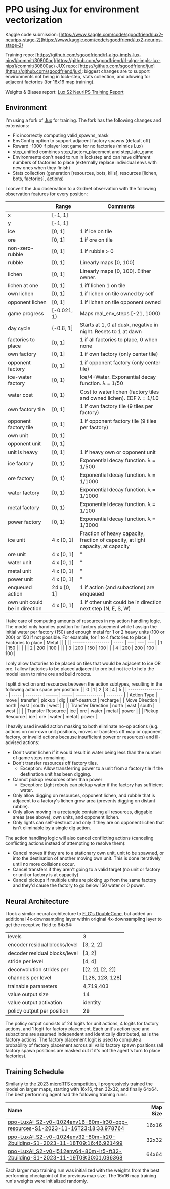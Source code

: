 # PPO using Jux for environment vectorization

Kaggle code submission:
[https://www.kaggle.com/code/sgoodfriend/lux2-neurips-stage-2](https://www.kaggle.com/code/sgoodfriend/lux2-neurips-stage-2)

Training repo:
[https://github.com/sgoodfriend/rl-algo-impls-lux-nips1/commit/30800ac](https://github.com/sgoodfriend/rl-algo-impls-lux-nips1/commit/30800ac)
JUX repo: [https://github.com/sgoodfriend/jux](https://github.com/sgoodfriend/jux):
biggest changes are to support environments not being in lock-step, stats collection,
and allowing for adjacent factories (for 16x16 map training).

Weights & Biases report: [Lux S2 NeurIPS Training Report](https://wandb.ai/sgoodfriend/rl-algo-impls-lux-nips1/reports/Lux-S2-NeurIPS-Training-Report--Vmlldzo2MTMyODc3?accessToken=a8xwpu4xi7zavhwmyavxt5lbiejk6wjn1o2eh3v8c3lc416bo11oatirp2pxlzet)

## Environment
I'm using a fork of [Jux](https://github.com/sgoodfriend/jux) for training. The fork has
the following changes and extensions:
- Fix incorrectly computing valid_spawns_mask
- EnvConfig option to support adjacent factory spawns (default off)
- Reward -1000 if player lost game for no factories (mimics Lux)
- step_unified combines step_factory_placement and step_late_game
- Environments don't need to run in lockstep and can have different numbers of factories
  to place (externally replace individual envs with new ones when they finish)
- Stats collection (generation [resources, bots, kills], resources [lichen, bots, factories], actions)

I convert the Jux observation to a Gridnet observation with the following observation
features for every position:

|                                | Range       | Comments                                                                         |
| ------------------------------ | ----------- | -------------------------------------------------------------------------------- |
| x                              | [-1, 1]     |                                                                                  |
| y                              | [-1, 1]     |                                                                                  |
| ice                            | [0, 1]      | 1 if ice on tile                                                                 |
| ore                            | [0, 1]      | 1 if ore on tile                                                                 |
| non-zero-rubble                | [0, 1]      | 1 if rubble > 0                                                                  |
| rubble                         | [0, 1]      | Linearly maps [0, 100]                                                           |
| lichen                         | [0, 1]      | Linearly maps [0, 100]. Either owner.                                            |
| lichen at one                  | [0, 1]      | 1 iff lichen 1 on tile                                                           |
| own lichen                     | [0, 1]      | 1 if lichen on tile owned by self                                                |
| opponent lichen                | [0, 1]      | 1 if lichen on tile opponent owned                                               |
| game progress                  | [-0.021, 1) | Maps real_env_steps [-21, 1000)                                                  |
| day cycle                      | (-0.6, 1]   | Starts at 1, 0 at dusk, negative in night. Resets to 1 at dawn                   |
| factories to place             | [0, 1]      | 1 if all factories to place, 0 when none                                         |
| own factory                    | [0, 1]      | 1 if own factory (only center tile)                                              |
| opponent factory               | [0, 1]      | 1 if opponent factory (only center tile)                                         |
| ice-water factory              | [0, 1)      | Ice/4+Water. Exponential decay function. λ = 1/50                                |
| water cost                     | [0, 1)      | Cost to water lichen (factory tiles and owned lichen). EDF λ = 1/10              |
| own factory tile               | [0, 1]      | 1 if own factory tile (9 tiles per factory)                                      |
| opponent factory tile          | [0, 1]      | 1 if opponent factory tile (9 tiles per factory)                                 |
| own unit                       | [0, 1]      |                                                                                  |
| opponent unit                  | [0, 1]      |                                                                                  |
| unit is heavy                  | [0, 1]      | 1 if heavy own or opponent unit                                                  |
| ice factory                    | [0, 1)      | Exponential decay function. λ = 1/500                                            |
| ore factory                    | [0, 1)      | Exponential decay function. λ = 1/1000                                           |
| water factory                  | [0, 1)      | Exponential decay function. λ = 1/1000                                           |
| metal factory                  | [0, 1)      | Exponential decay function. λ = 1/100                                            |
| power factory                  | [0, 1)      | Exponential decay function. λ = 1/3000                                           |
| ice unit                       | 4 x [0, 1]  | Fraction of heavy capacity, fraction of capacity, at light capacity, at capacity |
| ore unit                       | 4 x [0, 1]  | "                                                                                |
| water unit                     | 4 x [0, 1]  | "                                                                                |
| metal unit                     | 4 x [0, 1]  | "                                                                                |
| power unit                     | 4 x [0, 1]  | "                                                                                |
| enqueued action                | 24 x [0, 1] | 1 if action (and subactions) are enqueued                                        |
| own unit could be in direction | 4 x [0, 1]  | 1 if other unit could be in direction next step (N, E, S, W)                     |

I take care of computing amounts of resources in my action handling logic. The model
only handles position for factory placement while I assign the initial water per factory
(150) and enough metal for 1 or 2 heavy units (100 or 200) or 150 if not possible. For
example, for 1 to 4 factories to place:
| Factories to place | Metal |     |     |     |
| ------------------ | ----- | --- | --- | --- |
| 1                  | 150   |     |     |     |
| 2                  | 200   | 100 |     |     |
| 3                  | 200   | 150 | 100 |     |
| 4                  | 200   | 200 | 100 | 100 |

I only allow factories to be placed on tiles that would be adjacent to ice OR ore. I
allow factories to be placed adjacent to ore but not ice to help the model learn to mine
ore and build robots.

I split direction and resources between the action subtypes, resulting in the following
action space per position:
|                    | 0     | 1        | 2      | 3     | 4             | 5        |
| ------------------ | ----- | -------- | ------ | ----- | ------------- | -------- |
| Action Type        | move  | transfer | pickup | dig   | self-destruct | recharge |
| Move Direction     | north | east     | south  | west  |               |          |
| Transfer Direction | north | east     | south  | west  |               |          |
| Transfer Resource  | ice   | ore      | water  | metal | power         |          |
| Pickup Resource    | ice   | ore      | water  | metal | power         |

I heavily used invalid action masking to both eliminate no-op actions (e.g. actions on
non-own unit positions, moves or transfers off map or opponent factory, or invalid actions
because insufficient power or resources) and ill-advised actions:
- Don't water lichen if it would result in water being less than the number of game
  steps remaining.
- Don't transfer resources off factory tiles.
  - Exception: Allow transferring power to a unit from a factory tile if the destination
    unit has been digging.
- Cannot pickup resources other than power
  - Exception: Light robots can pickup water if the factory has sufficient water.
- Only allow digging on resources, opponent lichen, and rubble that is adjacent to a
  factory's lichen grow area (prevents digging on distant rubble).
- Only allow moving in a rectangle containing all resources, diggable areas (see above),
  own units, and opponent lichen.
- Only lights can self-destruct and only if they are on opponent lichen that isn't
  eliminable by a single dig action.

The action handling logic will also cancel conflicting actions (canceling conflicting
actions instead of attempting to resolve them):
- Cancel moves if they are to a stationary own unit, unit to be spawned, or into the
  destination of another moving own unit. This is done iteratively until no more
  collisions occur.
- Cancel transfers if they aren't going to a valid target (no unit or factory or unit or
  factory is at capacity)
- Cancel pickups if multiple units are picking up from the same factory and they'd cause
  the factory to go below 150 water or 0 power.

## Neural Architecture
I took a similar neural architecture to [FLG's
DoubleCone](https://www.kaggle.com/competitions/lux-ai-season-2/discussion/406702), but
added an additional 4x-downsampling layer within original 4x-downsampling layer to get
the receptive field to 64x64:

|                               |                  |
| ----------------------------- | ---------------- |
| levels                        | 3                |
| encoder residual blocks/level | [3, 2, 2]        |
| decoder residual blocks/level | [3, 2]           |
| stride per level              | [4, 4]           |
| deconvolution strides per     | [[2, 2], [2, 2]] |
| channels per level            | [128, 128, 128]  |
| trainable parameters          | 4,719,403        |
| value output size             | 14               |
| value output activation       | identity         |
| policy output per position    | 29               |

The policy output consists of 24 logits for unit actions, 4 logits for factory actions,
and 1 logit for factory placement. Each unit's action type and subactions are assumed
independent and identically distributed, as is the factory actions. The factory
placement logit is used to compute a probability of factory placement across all valid
factory spawn positions (all factory spawn positions are masked out if it's not the
agent's turn to place factories).

## Training Schedule
Similarly to the [2023 microRTS competition](../../microrts/technical-description.md), I
progressively trained the model on larger maps, starting with 16x16, then 32x32, and
finally 64x64. The best performing agent had the following training runs:

| Name                                                                                                                                                  | Map Size |
| :---------------------------------------------------------------------------------------------------------------------------------------------------- | -------: |
| [ppo-LuxAI_S2-v0-j1024env16-80m-lr30-opp-resources-S1-2023-11-16T23:18:33.978764](https://wandb.ai/sgoodfriend/rl-algo-impls-lux-nips1/runs/jk8u688d) |    16x16 |
| [ppo-LuxAI_S2-v0-j1024env32-80m-lr20-2building-S1-2023-11-18T09:16:46.921499](https://wandb.ai/sgoodfriend/rl-algo-impls-lux-nips1/runs/ewbq4e71)     |    32x32 |
| [ppo-LuxAI_S2-v0-j512env64-80m-lr5-ft32-2building-S1-2023-11-19T09:30:01.096368](https://wandb.ai/sgoodfriend/rl-algo-impls-lux-nips1/runs/idaxlrl0)  |    64x64 |

Each larger map training run was initialized with the weights from the best performing
checkpoint of the previous map size. The 16x16 map training run's weights were
initialized randomly.